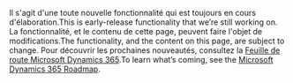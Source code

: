 <span data-ttu-id="4e1eb-101">Il s'agit d'une toute nouvelle fonctionnalité qui est toujours en cours d'élaboration.</span><span class="sxs-lookup"><span data-stu-id="4e1eb-101">This is early-release functionality that we’re still working on.</span></span> <span data-ttu-id="4e1eb-102">La fonctionnalité, et le contenu de cette page, peuvent faire l'objet de modifications.</span><span class="sxs-lookup"><span data-stu-id="4e1eb-102">The functionality, and the content on this page, are subject to change.</span></span> <span data-ttu-id="4e1eb-103">Pour découvrir les prochaines nouveautés, consultez la [Feuille de route Microsoft Dynamics 365](https://go.microsoft.com/fwlink/?linkid=842139).</span><span class="sxs-lookup"><span data-stu-id="4e1eb-103">To learn what’s coming, see the [Microsoft Dynamics 365 Roadmap](https://go.microsoft.com/fwlink/?linkid=842139).</span></span>